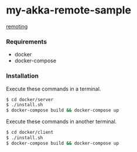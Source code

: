 # my-akka-remote-sample

[remoting](http://doc.akka.io/docs/akka/snapshot/scala/remoting.html)

### Requirements

* docker
* docker-compose

### Installation 

Execute these commands in a terminal.
```sh
$ cd docker/server
$ ./install.sh
$ docker-compose build && docker-compose up
```

Execute these commands in another terminal.
```sh
$ cd docker/client
$ ./install.sh
$ docker-compose build && docker-compose up
```
